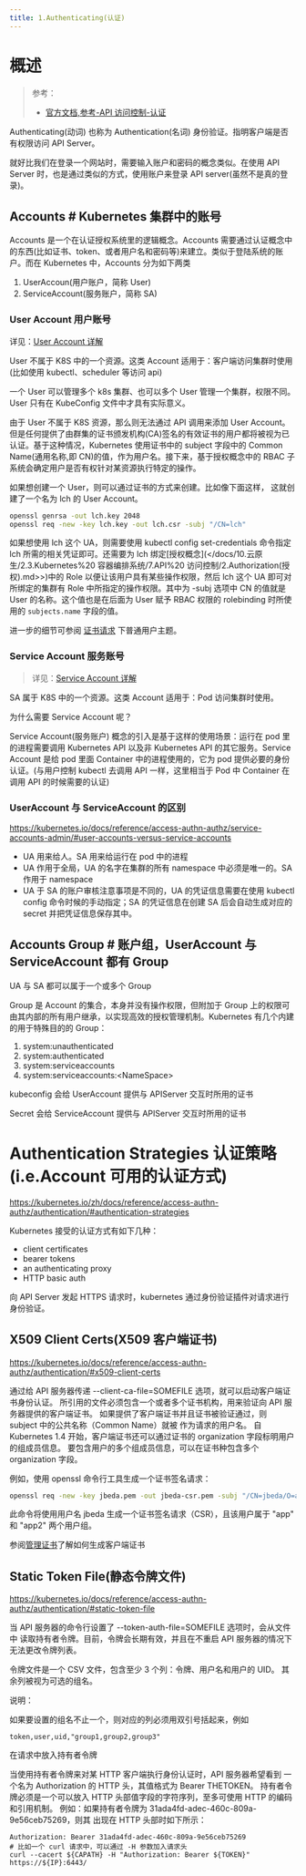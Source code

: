 ```yaml
---
title: 1.Authenticating(认证)
---
```


# 概述

> 参考：
>
> - [官方文档,参考-API 访问控制-认证](https://kubernetes.io/docs/reference/access-authn-authz/authentication/)

Authenticating(动词) 也称为 Authentication(名词) 身份验证。指明客户端是否有权限访问 API Server。

就好比我们在登录一个网站时，需要输入账户和密码的概念类似。在使用 API Server 时，也是通过类似的方式，使用账户来登录 API server(虽然不是真的登录)。

## Accounts # Kubernetes 集群中的账号

Accounts 是一个在认证授权系统里的逻辑概念。Accounts 需要通过认证概念中的东西(比如证书、token、或者用户名和密码等)来建立。类似于登陆系统的账户。而在 Kubernetes 中，Accounts 分为如下两类

1. UserAccoun(用户账户，简称 User)
2. ServiceAccount(服务账户，简称 SA)

### User Account 用户账号

详见：[User Account 详解](/docs/10.云原生/2.3.Kubernetes%20容器编排系统/7.API%20访问控制/1.Authenticating(认证)/User%20Account%20详解.md)

User 不属于 K8S 中的一个资源。这类 Account 适用于：客户端访问集群时使用(比如使用 kubectl、scheduler 等访问 api)

一个 User 可以管理多个 k8s 集群、也可以多个 User 管理一个集群，权限不同。User 只有在 KubeConfig 文件中才具有实际意义。

由于 User 不属于 K8S 资源，那么则无法通过 API 调用来添加 User Account。但是任何提供了由群集的证书颁发机构(CA)签名的有效证书的用户都将被视为已认证。基于这种情况，Kubernetes 使用证书中的 subject 字段中的 Common Name(通用名称,即 CN)的值，作为用户名。接下来，基于授权概念中的 RBAC 子系统会确定用户是否有权针对某资源执行特定的操作。

如果想创建一个 User，则可以通过证书的方式来创建。比如像下面这样， 这就创建了一个名为 lch 的 User Account。

```bash
openssl genrsa -out lch.key 2048
openssl req -new -key lch.key -out lch.csr -subj "/CN=lch"
```

如果想使用 lch 这个 UA，则需要使用 kubectl config set-credentials 命令指定 lch 所需的相关凭证即可。还需要为 lch 绑定[授权概念](</docs/10.云原生/2.3.Kubernetes%20 容器编排系统/7.API%20 访问控制/2.Authorization(授权).md>>)中的 Role 以便让该用户具有某些操作权限，然后 lch 这个 UA 即可对所绑定的集群有 Role 中所指定的操作权限。其中为 -subj 选项中 CN 的值就是 User 的名称。这个值也是在后面为 User 赋予 RBAC 权限的 rolebinding 时所使用的 `subjects.name` 字段的值。

进一步的细节可参阅 [证书请求](https://kubernetes.io/docs/reference/access-authn-authz/certificate-signing-requests/#normal-user) 下普通用户主题。

### Service Account 服务账号

> 详见：[Service Account 详解](/docs/10.云原生/2.3.Kubernetes%20容器编排系统/7.API%20访问控制/1.Authenticating(认证)/Service%20Account%20详解.md)

SA 属于 K8S 中的一个资源。这类 Account 适用于：Pod 访问集群时使用。

为什么需要 Service Account 呢？

Service Account(服务账户) 概念的引入是基于这样的使用场景：运行在 pod 里的进程需要调用 Kubernetes API 以及非 Kubernetes API 的其它服务。Service Account 是给 pod 里面 Container 中的进程使用的，它为 pod 提供必要的身份认证。(与用户控制 kubectl 去调用 API 一样，这里相当于 Pod 中 Container 在调用 API 的时候需要的认证)

### UserAccount 与 ServiceAccount 的区别

https://kubernetes.io/docs/reference/access-authn-authz/service-accounts-admin/#user-accounts-versus-service-accounts

- UA 用来给人。SA 用来给运行在 pod 中的进程
- UA 作用于全局，UA 的名字在集群的所有 namespace 中必须是唯一的。SA 作用于 namespace
- UA 于 SA 的账户审核注意事项是不同的，UA 的凭证信息需要在使用 kubectl config 命令时候的手动指定；SA 的凭证信息在创建 SA 后会自动生成对应的 secret 并把凭证信息保存其中。

## Accounts Group # 账户组，UserAccount 与 ServiceAccount 都有 Group

UA 与 SA 都可以属于一个或多个 Group

Group 是 Account 的集合，本身并没有操作权限，但附加于 Group 上的权限可由其内部的所有用户继承，以实现高效的授权管理机制。Kubernetes 有几个内建的用于特殊目的的 Group：

1. system:unauthenticated
2. system:authenticated
3. system:serviceaccounts
4. system:serviceaccounts:\<NameSpace>

kubeconfig 会给 UserAccount 提供与 APIServer 交互时所用的证书

Secret 会给 ServiceAccount 提供与 APIServer 交互时所用的证书

# Authentication Strategies 认证策略(i.e.Account 可用的认证方式)

https://kubernetes.io/zh/docs/reference/access-authn-authz/authentication/#authentication-strategies

Kubernetes 接受的认证方式有如下几种：

- client certificates
- bearer tokens
- an authenticating proxy
- HTTP basic auth

向 API Server 发起 HTTPS 请求时，kubernetes 通过身份验证插件对请求进行身份验证。

## X509 Client Certs(X509 客户端证书)

https://kubernetes.io/docs/reference/access-authn-authz/authentication/#x509-client-certs

通过给 API 服务器传递 --client-ca-file=SOMEFILE 选项，就可以启动客户端证书身份认证。 所引用的文件必须包含一个或者多个证书机构，用来验证向 API 服务器提供的客户端证书。 如果提供了客户端证书并且证书被验证通过，则 subject 中的公共名称（Common Name）就被 作为请求的用户名。 自 Kubernetes 1.4 开始，客户端证书还可以通过证书的 organization 字段标明用户的组成员信息。 要包含用户的多个组成员信息，可以在证书种包含多个 organization 字段。

例如，使用 openssl 命令行工具生成一个证书签名请求：

```bash
openssl req -new -key jbeda.pem -out jbeda-csr.pem -subj "/CN=jbeda/O=app1/O=app2"
```

此命令将使用用户名 jbeda 生成一个证书签名请求（CSR），且该用户属于 "app" 和 "app2" 两个用户组。

参阅[管理证书](https://kubernetes.io/docs/concepts/cluster-administration/certificates/)了解如何生成客户端证书

## Static Token File(静态令牌文件)

https://kubernetes.io/docs/reference/access-authn-authz/authentication/#static-token-file

当 API 服务器的命令行设置了 --token-auth-file=SOMEFILE 选项时，会从文件中 读取持有者令牌。目前，令牌会长期有效，并且在不重启 API 服务器的情况下 无法更改令牌列表。

令牌文件是一个 CSV 文件，包含至少 3 个列：令牌、用户名和用户的 UID。 其余列被视为可选的组名。

说明：

如果要设置的组名不止一个，则对应的列必须用双引号括起来，例如

    token,user,uid,"group1,group2,group3"

在请求中放入持有者令牌

当使用持有者令牌来对某 HTTP 客户端执行身份认证时，API 服务器希望看到 一个名为 Authorization 的 HTTP 头，其值格式为 Bearer THETOKEN。 持有者令牌必须是一个可以放入 HTTP 头部值字段的字符序列，至多可使用 HTTP 的编码和引用机制。 例如：如果持有者令牌为 31ada4fd-adec-460c-809a-9e56ceb75269，则其 出现在 HTTP 头部时如下所示：

    Authorization: Bearer 31ada4fd-adec-460c-809a-9e56ceb75269
    # 比如一个 curl 请求中，可以通过 -H 参数加入请求头
    curl --cacert ${CAPATH} -H "Authorization: Bearer ${TOKEN}"  https://${IP}:6443/
